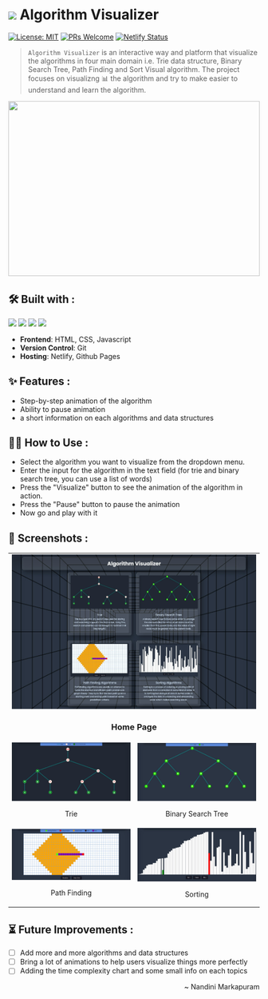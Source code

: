 # <img src="https://media2.giphy.com/media/kkCsb4kKRQOzPPDBGL/giphy.gif?cid=ecf05e4731jqkbjr0mvdngqz6hi78xd0pkrlqhbhqq3webnf&rid=giphy.gif&ct=s" height="40px"> Algorithm Visualizer

[![License: MIT](https://img.shields.io/badge/License-MIT-yellow.svg)](https://opensource.org/licenses/MIT) 
[![PRs Welcome](https://img.shields.io/badge/PRs-welcome-brightgreen.svg)](http://makeapullrequest.com)
[![Netlify Status](https://api.netlify.com/api/v1/badges/6adb0f19-ac48-45e2-a896-9f6ac6d2f620/deploy-status)](https://app.netlify.com/sites/sayancr777-algorithm-visualizer/deploys)

>```Algorithm Visualizer``` is an interactive way and platform that visualize the algorithms in four main domain i.e. Trie data structure, Binary Search Tree, Path Finding and Sort Visual algorithm. The project focuses on visualizng 📊 the algorithm and try to make easier to understand and learn the algorithm.


<img src="https://media2.giphy.com/media/6wa5vuYvetU1Jibm13/giphy.gif?cid=ecf05e47ot9ej3657scll8evgmu0okov4ehohagfunabol8j&rid=giphy.gif&ct=g" height="350px" width="100%" >

## 🛠️ Built with :
<img src="https://img.shields.io/badge/html5%20-%23E34F26.svg?&style=for-the-badge&logo=html5&logoColor=white"/>  <img src="https://img.shields.io/badge/css3%20-%231572B6.svg?&style=for-the-badge&logo=css3&logoColor=white"/> <img src="https://img.shields.io/badge/javascript%20-%23323330.svg?&style=for-the-badge&logo=javascript&logoColor=%23F7DF1E"/> <img src="https://img.shields.io/badge/netlify%20-%2300C7B7.svg?&style=for-the-badge&logo=netlify&logoColor=white"/> 
- **Frontend**: HTML, CSS, Javascript
- **Version Control**: Git
- **Hosting**: Netlify, Github Pages

## ✨ Features :
- Step-by-step animation of the algorithm
- Ability to pause animation
- a short information on each algorithms and data structures

## 👨‍💻 How to Use :
- Select the algorithm you want to visualize from the dropdown menu.
- Enter the input for the algorithm in the text field (for trie and binary search tree, you can use a list of words)
- Press the "Visualize" button to see the animation of the algorithm in action.
- Press the "Pause" button to pause the animation
- Now go and play with it

## 📸 Screenshots :
<table>
    <tr>
        <td colspan="2">
            <img src="https://github.com/Sayan-Maity/Algorithm-Visualizer/blob/main/assets/home-page.jpeg"></img>
            <br />
            <h3 align="center">Home Page</h3>
        </td>
    </tr>
    <tr>
        <td width="50%">
            <img src="https://github.com/Sayan-Maity/Algorithm-Visualizer/blob/main/assets/trie-preview.jpg"></img>
            <br />
            <p align="center">Trie </p>
        </td>
        <td width="50%">
            <img src="https://github.com/Sayan-Maity/Algorithm-Visualizer/blob/main/assets/preview2.jpg"></img>
            <br />
            <p align="center">Binary Search Tree</p>
        </td>
    </tr>
    <tr>
        <td width="50%">
            <img src="https://github.com/Sayan-Maity/Algorithm-Visualizer/blob/main/assets/path-preview.jpg"></img>
            <br />
            <p align="center">Path Finding</p></td>
        <td width="50%">
            <img src="https://github.com/Sayan-Maity/Algorithm-Visualizer/blob/main/assets/sorting-preview.jpg"></img>
            <br />
            <p align="center">Sorting</p>
        </td>
    </tr>
</table>


## ⏳ Future Improvements :

- [ ] Add more and more algorithms and data structures 
- [ ] Bring a lot of animations to help users visualize things more perfectly
- [ ] Adding the time complexity chart and some small info on each topics

<p align="right">~ Nandini Markapuram</p>

